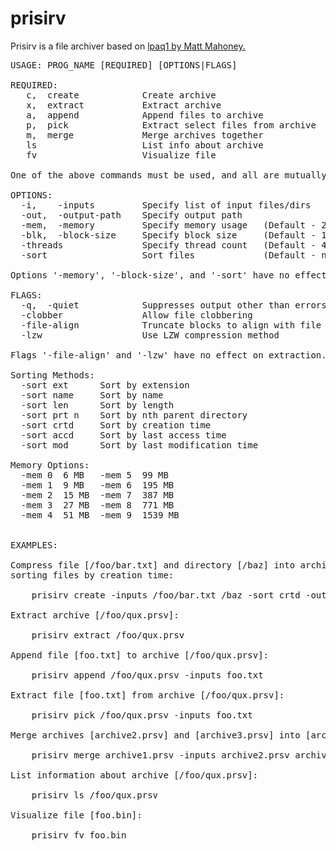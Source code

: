# prisirv

Prisirv is a file archiver based on [lpaq1 by Matt Mahoney.](http://mattmahoney.net/dc/#lpaq)

<pre>
USAGE: PROG_NAME [REQUIRED] [OPTIONS|FLAGS]
    
REQUIRED:
   c,  create            Create archive
   x,  extract           Extract archive
   a,  append            Append files to archive
   p,  pick              Extract select files from archive
   m,  merge             Merge archives together
   ls                    List info about archive
   fv                    Visualize file
        
One of the above commands must be used, and all are mutually exclusive.
        
OPTIONS:
  -i,    -inputs         Specify list of input files/dirs
  -out,  -output-path    Specify output path
  -mem,  -memory         Specify memory usage   (Default - 2 (15 MiB))
  -blk,  -block-size     Specify block size     (Default - 10 MiB)
  -threads               Specify thread count   (Default - 4)
  -sort                  Sort files             (Default - none)
        
Options '-memory', '-block-size', and '-sort' have no effect on extraction.
        
FLAGS:
  -q,  -quiet            Suppresses output other than errors
  -clobber               Allow file clobbering
  -file-align            Truncate blocks to align with file boundaries
  -lzw                   Use LZW compression method
        
Flags '-file-align' and '-lzw' have no effect on extraction.
        
Sorting Methods:
  -sort ext      Sort by extension
  -sort name     Sort by name
  -sort len      Sort by length
  -sort prt n    Sort by nth parent directory
  -sort crtd     Sort by creation time
  -sort accd     Sort by last access time
  -sort mod      Sort by last modification time
        
Memory Options:
  -mem 0  6 MB   -mem 5  99 MB
  -mem 1  9 MB   -mem 6  195 MB
  -mem 2  15 MB  -mem 7  387 MB
  -mem 3  27 MB  -mem 8  771 MB
  -mem 4  51 MB  -mem 9  1539 MB


EXAMPLES:
        
Compress file [/foo/bar.txt] and directory [/baz] into archive [/foo/qux.prsv], 
sorting files by creation time:
       
    prisirv create -inputs /foo/bar.txt /baz -sort crtd -output-path qux
       
Extract archive [/foo/qux.prsv]:
       
    prisirv extract /foo/qux.prsv
       
Append file [foo.txt] to archive [/foo/qux.prsv]:
       
    prisirv append /foo/qux.prsv -inputs foo.txt
       
Extract file [foo.txt] from archive [/foo/qux.prsv]:
       
    prisirv pick /foo/qux.prsv -inputs foo.txt

Merge archives [archive2.prsv] and [archive3.prsv] into [archive1.prsv]:

    prisirv merge archive1.prsv -inputs archive2.prsv archive3.prsv
       
List information about archive [/foo/qux.prsv]:
       
    prisirv ls /foo/qux.prsv
       
Visualize file [foo.bin]:
       
    prisirv fv foo.bin
</pre>
